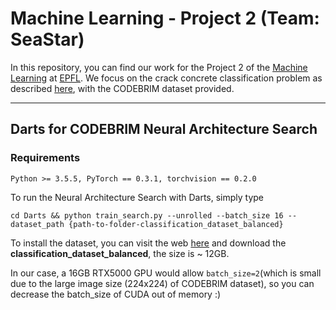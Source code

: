 # Machine Learning - Project 2 (Team: SeaStar)

In this repository, you can find our work for the Project 2 of the [Machine Learning](https://github.com/epfml/ML_course) at [EPFL](http://epfl.ch). We focus on the crack concrete classification problem as described [here](https://zenodo.org/record/2620293#.YZTqbr3MJqt), with the CODEBRIM dataset provided.

---
## Darts for CODEBRIM Neural Architecture Search


### Requirements
`Python >= 3.5.5, PyTorch == 0.3.1, torchvision == 0.2.0`

To run the Neural Architecture Search with Darts, simply type

`cd Darts && python train_search.py --unrolled --batch_size 16 --dataset_path {path-to-folder-classification_dataset_balanced} `

To install the dataset, you can visit the web [here](https://zenodo.org/record/2620293#.YZTqbr3MJqt) and download the **classification_dataset_balanced**, the size is ~ 12GB.



In our case, a 16GB RTX5000 GPU would allow `batch_size=2`(which is small due to the large image size (224x224) of CODEBRIM dataset), so you can decrease the batch_size of CUDA out of memory :)
